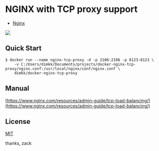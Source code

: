 NGINX with TCP proxy support
============================

- [Nginx](http://nginx.org/)

[![](http://dockeri.co/image/dimkk/docker-nginx-tcp-proxy)](https://registry.hub.docker.com/u/dimkk/docker-nginx-tcp-proxy/)

Quick Start
-----------

    $ docker run --name nginx-tcp-proxy -d -p 2106:2106 -p 8123:8123 \
        -v C:/Users/dimkk/Documents/projects/docker-nginx-tcp-proxy/nginx.conf:/usr/local/nginx/conf/nginx.conf \
        dimkk/docker-nginx-tcp-proxy


Manual
------

[https://www.nginx.com/resources/admin-guide/tcp-load-balancing/](https://www.nginx.com/resources/admin-guide/tcp-load-balancing/)

License
-------
[MIT](http://yulun.mit-license.org/)

thanks, zack